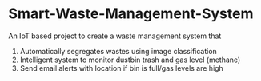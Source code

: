 # Smart-Waste-Management-System
An IoT based project to create a waste management system that 
  1. Automatically segregates wastes using image classification
  2. Intelligent system to monitor dustbin trash and gas level (methane)
  3. Send email alerts with location if bin is full/gas levels are high
